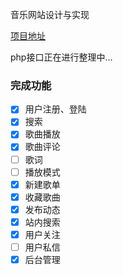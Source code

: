 音乐网站设计与实现

[项目地址](http://mgmusic.xyz/)

php接口正在进行整理中...

### 完成功能
- [x] 用户注册、登陆
- [x] 搜索
- [x] 歌曲播放
- [x] 歌曲评论
- [ ] 歌词
- [ ] 播放模式
- [x] 新建歌单
- [x] 收藏歌曲
- [x] 发布动态
- [x] 站内搜索
- [x] 用户关注
- [ ] 用户私信
- [x] 后台管理
